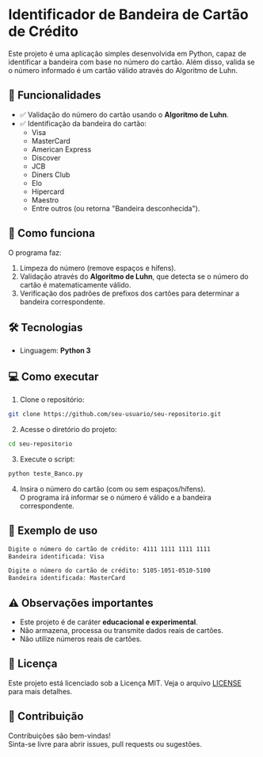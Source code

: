 
# Identificador de Bandeira de Cartão de Crédito

Este projeto é uma aplicação simples desenvolvida em Python, capaz de identificar a bandeira com base no número do cartão. Além disso, valida se o número informado é um cartão válido através do Algoritmo de Luhn.

## 🚀 Funcionalidades

- ✅ Validação do número do cartão usando o **Algoritmo de Luhn**.
- ✅ Identificação da bandeira do cartão:
  - Visa
  - MasterCard
  - American Express
  - Discover
  - JCB
  - Diners Club
  - Elo
  - Hipercard
  - Maestro
  - Entre outros (ou retorna "Bandeira desconhecida").

## 🧠 Como funciona

O programa faz:

1. Limpeza do número (remove espaços e hífens).
2. Validação através do **Algoritmo de Luhn**, que detecta se o número do cartão é matematicamente válido.
3. Verificação dos padrões de prefixos dos cartões para determinar a bandeira correspondente.

## 🛠️ Tecnologias

- Linguagem: **Python 3**

## 💻 Como executar

1. Clone o repositório:

```bash
git clone https://github.com/seu-usuario/seu-repositorio.git
```

2. Acesse o diretório do projeto:

```bash
cd seu-repositorio
```

3. Execute o script:

```bash
python teste_Banco.py
```

4. Insira o número do cartão (com ou sem espaços/hífens).  
O programa irá informar se o número é válido e a bandeira correspondente.

## 🔧 Exemplo de uso

```bash
Digite o número do cartão de crédito: 4111 1111 1111 1111
Bandeira identificada: Visa
```

```bash
Digite o número do cartão de crédito: 5105-1051-0510-5100
Bandeira identificada: MasterCard
```

## ⚠️ Observações importantes

- Este projeto é de caráter **educacional e experimental**.
- Não armazena, processa ou transmite dados reais de cartões.
- Não utilize números reais de cartões.

## 📄 Licença

Este projeto está licenciado sob a Licença MIT. Veja o arquivo [LICENSE](LICENSE) para mais detalhes.

## 🤝 Contribuição

Contribuições são bem-vindas!  
Sinta-se livre para abrir issues, pull requests ou sugestões.
